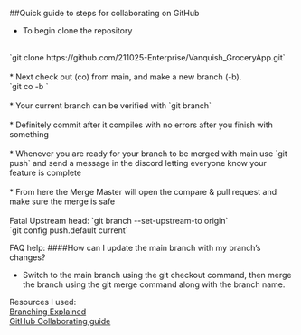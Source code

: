 ##Quick guide to steps for collaborating on GitHub

* To begin clone the repository
<br>
`git clone https://github.com/211025-Enterprise/Vanquish_GroceryApp.git`
<br><br>
* Next check out (co) from main, and make a new branch (-b).
<br>
`git co -b <New-Feature>`
<br><br>
* Your current branch can be verified with `git branch`
<br><br>
* Definitely commit after it compiles with no errors after you finish with something
<br><br>
* Whenever you are ready for your branch to be merged with main use `git push` and send a message in the discord letting everyone know your feature is complete
<br><br>
* From here the Merge Master will open the compare & pull request and make sure the merge is safe
<br><br>
Fatal Upstream head:
`git branch --set-upstream-to origin`
<br>
`git config push.default current`

FAQ help:
####How can I update the main branch with my branch’s changes?
* Switch to the main branch using the git checkout command, then merge the branch using the git merge command along with the branch name.

Resources I used:
<br>
[Branching Explained](https://www.varonis.com/blog/git-branching/)
<br>
[GitHub Collaborating guide](https://medium.com/@jonathanmines/the-ultimate-github-collaboration-guide-df816e98fb67)
